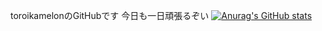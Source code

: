toroikamelonのGitHubです
今日も一日頑張るぞい
[![Anurag's GitHub stats](https://github-readme-stats.vercel.app/api?username=toroikamelon)](https://github.com/anuraghazra/github-readme-stats)

